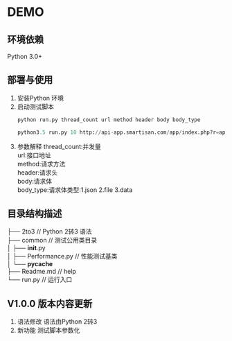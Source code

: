 DEMO
===========================

## 环境依赖
Python 3.0+

## 部署与使用
1. 安装Python 环境
2. 启动测试脚本
    ```python
    python run.py thread_count url method header body body_type
    ```
    ```python
    python3.5 run.py 10 http://api-app.smartisan.com/app/index.php?r=api/v1_4/Recommend/List get "{'Market-Version': '3.1'}" "" "json"
    ```
3. 参数解释
    thread_count:并发量  
    url:接口地址  
    method:请求方法  
    header:请求头  
    body:请求体  
    body_type:请求体类型:1.json 2.file 3.data  

## 目录结构描述
├── 2to3                        // Python 2转3 语法  
├── common                      // 测试公用类目录  
│  ├── __init__.py                
│  ├── Performance.py           // 性能测试基类  
│  └── __pycache__                
├── Readme.md                   // help  
└── run.py                      // 运行入口  

## V1.0.0 版本内容更新
1. 语法修改   语法由Python 2转3
2. 新功能   测试脚本参数化
